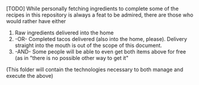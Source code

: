 [TODO] 
While personally fetching ingredients to complete some of the recipes in this repository is always a feat to be admired, there are those who would rather have either

1. Raw ingredients delivered into the home
2. -OR- Completed tacos delivered (also into the home, please). Delivery straight into the mouth is out of the scope of this document.
3. -AND- Some people will be able to even get both items above for free (as in "there is no possible other way to get it"

(This folder will contain the technologies necessary to both manage and execute the above)
